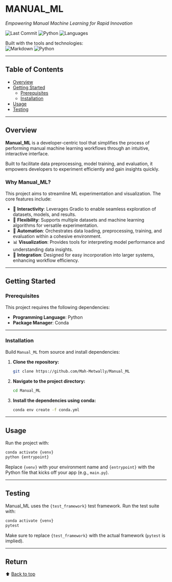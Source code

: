 # MANUAL_ML

_Empowering Manual Machine Learning for Rapid Innovation_

![Last Commit](https://img.shields.io/badge/last%20commit-today-brightgreen)
![Python](https://img.shields.io/badge/python-100%25-blue)
![Languages](https://img.shields.io/badge/languages-1-lightgrey)

Built with the tools and technologies:  
![Markdown](https://img.shields.io/badge/-Markdown-informational?logo=markdown) 
![Python](https://img.shields.io/badge/-Python-informational?logo=python)

---

## Table of Contents

- [Overview](#overview)
- [Getting Started](#getting-started)
  - [Prerequisites](#prerequisites)
  - [Installation](#installation)
- [Usage](#usage)
- [Testing](#testing)

---

## Overview

**Manual_ML** is a developer-centric tool that simplifies the process of performing manual machine learning workflows through an intuitive, interactive interface.

Built to facilitate data preprocessing, model training, and evaluation, it empowers developers to experiment efficiently and gain insights quickly.

### Why Manual_ML?

This project aims to streamline ML experimentation and visualization. The core features include:

- 🧩 **Interactivity**: Leverages Gradio to enable seamless exploration of datasets, models, and results.
- 🚀 **Flexibility**: Supports multiple datasets and machine learning algorithms for versatile experimentation.
- 🤖 **Automation**: Orchestrates data loading, preprocessing, training, and evaluation within a cohesive environment.
- 📊 **Visualization**: Provides tools for interpreting model performance and understanding data insights.
- 🔧 **Integration**: Designed for easy incorporation into larger systems, enhancing workflow efficiency.

---

## Getting Started

### Prerequisites

This project requires the following dependencies:

- **Programming Language**: Python  
- **Package Manager**: Conda

---

### Installation

Build `Manual_ML` from source and install dependencies:

1. **Clone the repository:**

   ```bash
   git clone https://github.com/Mah-Metwally/Manual_ML
   ```

2. **Navigate to the project directory:**

   ```bash
   cd Manual_ML
   ```

3. **Install the dependencies using conda:**

   ```bash
   conda env create -f conda.yml
   ```

---

## Usage

Run the project with:

```bash
conda activate {venv}
python {entrypoint}
```

Replace `{venv}` with your environment name and `{entrypoint}` with the Python file that kicks off your app (e.g., `main.py`).

---

## Testing

Manual_ML uses the `{test_framework}` test framework. Run the test suite with:

```bash
conda activate {venv}
pytest
```

Make sure to replace `{test_framework}` with the actual framework (`pytest` is implied).

---

## Return

⬆️ [Back to top](#manual_ml)


